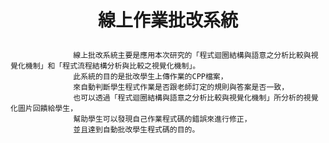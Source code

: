 # <p align="center">線上作業批改系統</p>

                  線上批改系統主要是應用本次研究的「程式迴圈結構與語意之分析比較與視覺化機制」和「程式流程結構分析與比較之視覺化機制」。
                  此系統的目的是批改學生上傳作業的CPP檔案，
                  來自動判斷學生程式作業是否跟老師訂定的規則與答案是否一致，
                  也可以透過「程式迴圈結構與語意之分析比較與視覺化機制」所分析的視覺化圖片回饋給學生，
                  幫助學生可以發現自己作業程式碼的錯誤來進行修正，
                  並且達到自動批改學生程式碼的目的。
